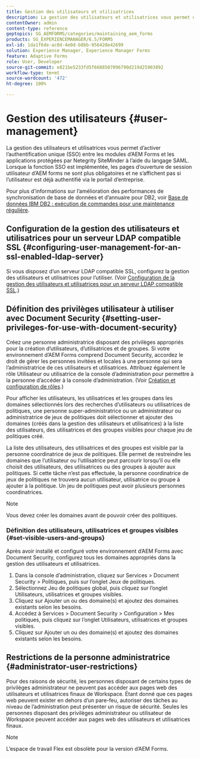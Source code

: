 ```yaml
---
title: Gestion des utilisateurs et utilisatrices
description: La gestion des utilisateurs et utilisatrices vous permet d’activer l’authentification unique (SSO) entre les modules d’AEM Forms et les applications protégées par Netegrity SiteMinder à l’aide du langage SAML. Ce document fournit des informations supplémentaires à propos de la gestion des utilisateurs et utilisatrices.
contentOwner: admin
content-type: reference
geptopics: SG_AEMFORMS/categories/maintaining_aem_forms
products: SG_EXPERIENCEMANAGER/6.5/FORMS
exl-id: 1da1f6de-ac0d-4e0d-b8bb-956420e42699
solution: Experience Manager, Experience Manager Forms
feature: Adaptive Forms
role: User, Developer
source-git-commit: e821be5233fd5f6688507096790d219d25903892
workflow-type: tm+mt
source-wordcount: '472'
ht-degree: 100%

---
```


# Gestion des utilisateurs {#user-management}

La gestion des utilisateurs et utilisatrices vous permet d’activer l’authentification unique (SSO) entre les modules d’AEM Forms et les applications protégées par Netegrity SiteMinder à l’aide du langage SAML. Lorsque la fonction SSO est implémentée, les pages d’ouverture de session utilisateur d’AEM forms ne sont plus obligatoires et ne s’affichent pas si l’utilisateur est déjà authentifié via le portail d’entreprise.

Pour plus d’informations sur l’amélioration des performances de synchronisation de base de données et d’annuaire pour DB2, voir [Base de données IBM DB2 : exécution de commandes pour une maintenance régulière](/help/forms/using/admin-help/ibm-db2-database-running-commands.md#ibm-db2-database-running-commands-for-regular-maintenance).

## Configuration de la gestion des utilisateurs et utilisatrices pour un serveur LDAP compatible SSL {#configuring-user-management-for-an-ssl-enabled-ldap-server}

Si vous disposez d’un serveur LDAP compatible SSL, configurez la gestion des utilisateurs et utilisatrices pour l’utiliser. (Voir [Configuration de la gestion des utilisateurs et utilisatrices pour un serveur LDAP compatible SSL](/help/forms/using/admin-help/configure-user-management-ssl-enabled.md#configure-user-management-for-an-ssl-enabled-ldap-server).)

## Définition des privilèges utilisateur à utiliser avec Document Security {#setting-user-privileges-for-use-with-document-security}

Créez une personne administratrice disposant des privilèges appropriés pour la création d’utilisateurs, d’utilisatrices et de groupes. Si votre environnement d’AEM Forms comprend Document Security, accordez le droit de gérer les personnes invitées et locales à une personne qui sera l’administratrice de ces utilisateurs et utilisatrices. Attribuez également le rôle Utilisateur ou utilisatrice de la console d’administration pour permettre à la personne d’accéder à la console d’administration. (Voir [Création et configuration de rôles](/help/forms/using/admin-help/creating-configuring-roles.md#creating-and-configuring-roles).)

Pour afficher les utilisateurs, les utilisatrices et les groupes dans les domaines sélectionnés lors des recherches d’utilisateurs ou utilisatrices de politiques, une personne super-administratrice ou un administrateur ou administratrice de jeux de politiques doit sélectionner et ajouter des domaines (créés dans la gestion des utilisateurs et utilisatrices) à la liste des utilisateurs, des utilisatrices et des groupes visibles pour chaque jeu de politiques créé.

La liste des utilisateurs, des utilisatrices et des groupes est visible par la personne coordinatrice de jeux de politiques. Elle permet de restreindre les domaines que l’utilisateur ou l’utilisatrice peut parcourir lorsqu’il ou elle choisit des utilisateurs, des utilisatrices ou des groupes à ajouter aux politiques. Si cette tâche n’est pas effectuée, la personne coordinatrice de jeux de politiques ne trouvera aucun utilisateur, utilisatrice ou groupe à ajouter à la politique. Un jeu de politiques peut avoir plusieurs personnes coordinatrices.

>[!NOTE]
>
>Vous devez créer les domaines avant de pouvoir créer des politiques.

### Définition des utilisateurs, utilisatrices et groupes visibles {#set-visible-users-and-groups}

Après avoir installé et configuré votre environnement d’AEM Forms avec Document Security, configurez tous les domaines appropriés dans la gestion des utilisateurs et utilisatrices.

1. Dans la console d’administration, cliquez sur Services > Document Security > Politiques, puis sur l’onglet Jeux de politiques.
1. Sélectionnez Jeu de politiques global, puis cliquez sur l’onglet Utilisateurs, utilisatrices et groupes visibles.
1. Cliquez sur Ajouter un ou des domaine(s) et ajoutez des domaines existants selon les besoins.
1. Accédez à Services > Document Security > Configuration > Mes politiques, puis cliquez sur l’onglet Utilisateurs, utilisatrices et groupes visibles.
1. Cliquez sur Ajouter un ou des domaine(s) et ajoutez des domaines existants selon les besoins.

## Restrictions de la personne administratrice {#administrator-user-restrictions}

Pour des raisons de sécurité, les personnes disposant de certains types de privilèges administrateur ne peuvent pas accéder aux pages web des utilisateurs et utilisatrices finaux de Workspace. Étant donné que ces pages web peuvent exister en dehors d’un pare-feu, autoriser des tâches au niveau de l’administration peut présenter un risque de sécurité. Seules les personnes disposant des privilèges administrateur ou utilisateur de Workspace peuvent accéder aux pages web des utilisateurs et utilisatrices finaux.

>[!NOTE]
>
>L’espace de travail Flex est obsolète pour la version d’AEM Forms.
